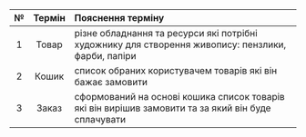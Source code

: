 |№|Термін|Пояснення терміну|
|:-:|:-:|:-|
|1|Товар|різне обладнання та ресурси які потрібні художнику для створення живопису: пензлики, фарби, папіри|
|2|Кошик|список обраних користувачем товарів які він бажає замовити|
|3|Заказ|сформований на основі кошика список товарів які він вирішив замовити та за який він буде сплачувати|
